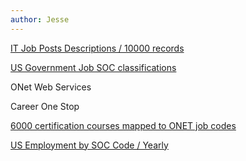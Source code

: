 ```yaml
---
author: Jesse
---
```


[IT Job Posts Descriptions / 10000 records](https://www.kaggle.com/datasets/mscgeorges/itjobpostdescriptions?resource=download)

[US Government Job SOC classifications](https://www.bls.gov/soc/2018/home.htm)

ONet Web Services

Career One Stop

[6000 certification courses mapped to ONET job codes](https://www.careeronestop.org/Developers/Data/certifications.aspx)

[US Employment by SOC Code / Yearly](https://www.bls.gov/oes/tables.htm)
